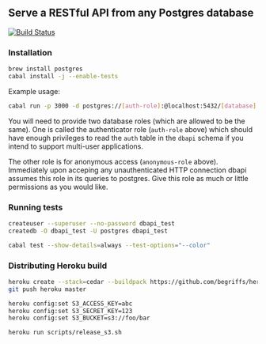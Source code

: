 ## Serve a RESTful API from any Postgres database

[![Build Status](https://travis-ci.org/begriffs/postrest.svg?branch=master)](https://travis-ci.org/begriffs/dbapi)

### Installation

```sh
brew install postgres
cabal install -j --enable-tests
```

Example usage:

```sh
cabal run -p 3000 -d postgres://[auth-role]:@localhost:5432/[database] -a [anonymous-role]
```

You will need to provide two database roles (which are allowed to
be the same). One is called the authenticator role (`auth-role`
above) which should have enough privileges to read the `auth` table
in the `dbapi` schema if you intend to support multi-user applications.

The other role is for anonymous access (`anonymous-role` above).
Immediately upon acceping any unauthenticated HTTP connection dbapi
assumes this role in its queries to postgres. Give this role as
much or little permissions as you would like.

### Running tests

```sh
createuser --superuser --no-password dbapi_test
createdb -O dbapi_test -U postgres dbapi_test

cabal test --show-details=always --test-options="--color"
```

### Distributing Heroku build

```sh
heroku create --stack=cedar --buildpack https://github.com/begriffs/heroku-buildpack-ghc.git
git push heroku master

heroku config:set S3_ACCESS_KEY=abc
heroku config:set S3_SECRET_KEY=123
heroku config:set S3_BUCKET=s3://foo/bar

heroku run scripts/release_s3.sh
```
